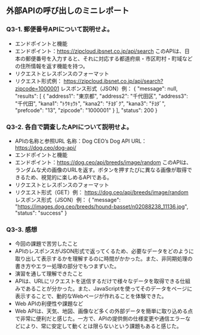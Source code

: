 ## 外部APIの呼び出しのミニレポート
### Q3-1. 郵便番号APIについて説明せよ。
* エンドポイントと機能
* エンドポイント：https://zipcloud.ibsnet.co.jp/api/search
このAPIは、日本の郵便番号を入力すると、それに対応する都道府県・市区町村・町域などの住所情報を返す機能を持つ。
* リクエストとレスポンスのフォーマット
* リクエスト形式例：
https://zipcloud.ibsnet.co.jp/api/search?zipcode=1000001
レスポンス形式（JSON）例：
{
  "message": null,
  "results": [
    {
      "address1": "東京都",
      "address2": "千代田区",
      "address3": "千代田",
      "kana1": "ﾄｳｷｮｳﾄ",
      "kana2": "ﾁﾖﾀﾞｸ",
      "kana3": "ﾁﾖﾀﾞ",
      "prefcode": "13",
      "zipcode": "1000001"
    }
  ],
  "status": 200
}
### Q3-2. 各自で調査したAPIについて説明せよ。
* APIの名称と参照URL
名称：Dog CEO’s Dog API
URL：https://dog.ceo/dog-api/
* エンドポイントと機能
* エンドポイント：https://dog.ceo/api/breeds/image/random
このAPIは、ランダムな犬の画像のURLを返す。ボタンを押すたびに異なる画像が取得できるため、視覚的に楽しめるAPIである。
* リクエストとレスポンスのフォーマット
* リクエスト形式（GET）例：
https://dog.ceo/api/breeds/image/random
レスポンス形式（JSON）例：
{
  "message": "https://images.dog.ceo/breeds/hound-basset/n02088238_11136.jpg",
  "status": "success"
}
### Q3-3. 感想
* 今回の課題で苦労したこと
* APIのレスポンスがJSON形式で返ってくるため、必要なデータをどのように取り出して表示するかを理解するのに時間がかかった。また、非同期処理の書き方やエラー処理の部分でもつまずいた。
* 演習を通して理解できたこと
* APIは、URLにリクエストを送信するだけで様々なデータを取得できる仕組みであることが分かった。また、JavaScriptを使ってそのデータをページに表示することで、動的なWebページが作れることを体験できた。
* Web APIの利便性や課題など
* Web APIは、天気、地図、画像など多くの外部データを簡単に取り込める点で非常に便利だと感じた。一方で、APIの提供側の仕様変更や通信エラーなどにより、常に安定して動くとは限らないという課題もあると感じた。
